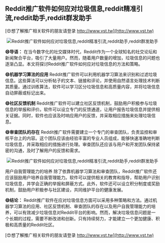 ## **Reddit推广软件如何应对垃圾信息,reddit精准引流,reddit助手,reddit群发助手**

[😍想了解推广相关软件的朋友请登录 http://www.vst.tw](http://www.vst.tw)

 <center><img src="https://vst.tw/MP4/tuiguang/png/5.png" alt="Reddit推广软件如何应对垃圾信息,reddit精准引流,reddit助手,reddit群发助手"></center>

**😄导语：**
在当今数字化的社交媒体时代，Reddit作为一个全球知名的社交论坛和新闻聚合平台，吸引了大量用户。然而，随着用户数量的增加，垃圾信息的问题也逐渐凸显。本文将探讨Reddit推广软件如何应对垃圾信息的方法和策略。

**😄机器学习算法的应用**
Reddit推广软件可以利用机器学习算法来识别和过滤垃圾信息。这些算法可以分析帖子的文本、链接和评论，并使用自然语言处理技术判断其质量。通过训练算法，软件可以学习区分垃圾信息和高质量内容，并将垃圾信息自动屏蔽或标记出来。

**😄社区反馈机制**
Reddit推广软件可以建立社区反馈机制，鼓励用户积极参与垃圾信息的举报和评价。软件可以设立专门的反馈通道，让用户报告垃圾信息并提供相关证据。同时，软件也应该及时响应用户的反馈，并采取相应措施来处理垃圾信息。

**😄审查团队的存在**
Reddit推广软件需要建立一个专门的审查团队，负责监控和审核平台上的内容。这个团队应该由经验丰富的专业人员组成，能够快速准确地判断垃圾信息，并采取相应的措施进行处理。审查团队还应该与用户和开发团队保持紧密的沟通，及时了解用户的反馈和需求。

 <center><img src="https://vst.tw/MP4/tuiguang/png/3.png" alt="Reddit推广软件如何应对垃圾信息,reddit精准引流,reddit助手,reddit群发助手"></center>

用户自我管理能力的培养
除了依靠机器学习算法和审查团队，Reddit推广软件还应该鼓励用户培养自我管理能力。软件可以提供相关的教育和指导，帮助用户识别垃圾信息，并学会正确的举报和屏蔽方式。此外，软件还可以设立积分制度或奖励机制，鼓励用户积极参与社区建设，共同维护平台的健康发展。

**😄结论：**
Reddit推广软件在应对垃圾信息方面可以采用多种策略和方法。通过机器学习算法的应用、社区反馈机制、审查团队的存在以及用户自我管理能力的培养，可以有效减少垃圾信息对Reddit平台的影响。然而，解决垃圾信息问题是一个长期的过程，需要不断改进和创新。只有持续努力，才能建立一个更加健康、积极和高质量的Reddit社区。

[😍想了解推广相关软件的朋友请登录 http://www.vst.tw](http://www.vst.tw)



